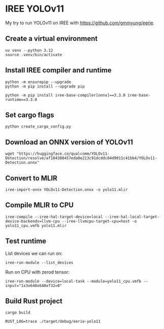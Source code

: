 # IREE YOLOv11

My try to run YOLOv11 on IREE with https://github.com/gmmyung/eerie.

## Create a virtual environment

```
uv venv --python 3.12
source .venv/bin/activate
```

## Install IREE compiler and runtime

```
python -m ensurepip --upgrade
python -m pip install --upgrade pip

python -m pip install iree-base-compiler[onnx]==3.3.0 iree-base-runtime==3.3.0
```

## Set cargo flags

```
python create_cargo_config.py
```

## Download an ONNX version of YOLOv11

```
wget "https://huggingface.co/qualcomm/YOLOv11-Detection/resolve/af104380457eda0e213c91dcddc04d9011c41bb4/YOLOv11-Detection.onnx"
```

## Convert to MLIR

```
iree-import-onnx YOLOv11-Detection.onnx -o yolo11.mlir
```

## Compile MLIR to CPU

```
iree-compile --iree-hal-target-device=local --iree-hal-local-target-device-backends=llvm-cpu --iree-llvmcpu-target-cpu=host -o yolo11_cpu.vmfb yolo11.mlir
```

## Test runtime

List devices we can run on:

```
iree-run-module --list_devices
```

Run on CPU with zerod tensor:

```
iree-run-module --device=local-task --module=yolo11_cpu.vmfb --input="1x3x640x640xf32=0"
```

## Build Rust project

```
cargo build

RUST_LOG=trace ./target/debug/eerie-yolo11
```
